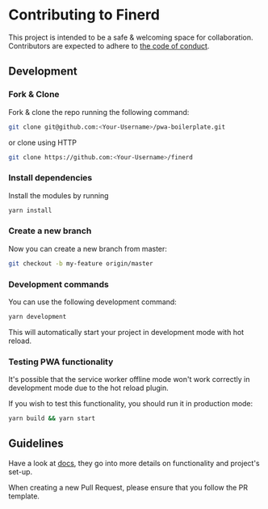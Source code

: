 # Contributing to Finerd

This project is intended to be a safe & welcoming space for collaboration.
Contributors are expected to adhere to [the code of conduct](CODE_OF_CONDUCT.md).

## Development

### Fork & Clone

Fork & clone the repo running the following command:
```bash
git clone git@github.com:<Your-Username>/pwa-boilerplate.git
```

or clone using HTTP
```bash
git clone https://github.com:<Your-Username>/finerd
```

### Install dependencies

Install the modules by running
```bash
yarn install
```

### Create a new branch

Now you can create a new branch from master:
```bash
git checkout -b my-feature origin/master
```
### Development commands

You can use the following development command:
```bash
yarn development
```

This will automatically start your project in development mode with hot reload.

### Testing PWA functionality

It's possible that the service worker offline mode won't work correctly in development mode due to the hot reload plugin.

If you wish to test this functionality, you should run it in production mode:
```bash
yarn build && yarn start
```

## Guidelines

Have a look at [docs](docs/), they go into more details on functionality and project's set-up.

When creating a new Pull Request, please ensure that you follow the PR template.
